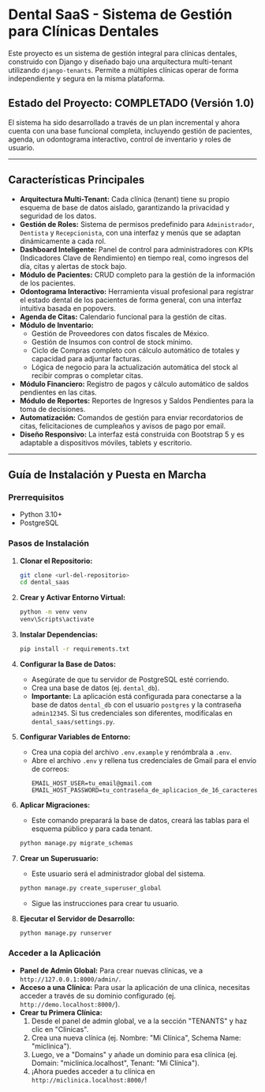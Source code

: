 # Dental SaaS - Sistema de Gestión para Clínicas Dentales

Este proyecto es un sistema de gestión integral para clínicas dentales, construido con Django y diseñado bajo una arquitectura multi-tenant utilizando `django-tenants`. Permite a múltiples clínicas operar de forma independiente y segura en la misma plataforma.

## Estado del Proyecto: COMPLETADO (Versión 1.0)

El sistema ha sido desarrollado a través de un plan incremental y ahora cuenta con una base funcional completa, incluyendo gestión de pacientes, agenda, un odontograma interactivo, control de inventario y roles de usuario.

---

## Características Principales

- **Arquitectura Multi-Tenant:** Cada clínica (tenant) tiene su propio esquema de base de datos aislado, garantizando la privacidad y seguridad de los datos.
- **Gestión de Roles:** Sistema de permisos predefinido para `Administrador`, `Dentista` y `Recepcionista`, con una interfaz y menús que se adaptan dinámicamente a cada rol.
- **Dashboard Inteligente:** Panel de control para administradores con KPIs (Indicadores Clave de Rendimiento) en tiempo real, como ingresos del día, citas y alertas de stock bajo.
- **Módulo de Pacientes:** CRUD completo para la gestión de la información de los pacientes.
- **Odontograma Interactivo:** Herramienta visual profesional para registrar el estado dental de los pacientes de forma general, con una interfaz intuitiva basada en popovers.
- **Agenda de Citas:** Calendario funcional para la gestión de citas.
- **Módulo de Inventario:**
    - Gestión de Proveedores con datos fiscales de México.
    - Gestión de Insumos con control de stock mínimo.
    - Ciclo de Compras completo con cálculo automático de totales y capacidad para adjuntar facturas.
    - Lógica de negocio para la actualización automática del stock al recibir compras o completar citas.
- **Módulo Financiero:** Registro de pagos y cálculo automático de saldos pendientes en las citas.
- **Módulo de Reportes:** Reportes de Ingresos y Saldos Pendientes para la toma de decisiones.
- **Automatización:** Comandos de gestión para enviar recordatorios de citas, felicitaciones de cumpleaños y avisos de pago por email.
- **Diseño Responsivo:** La interfaz está construida con Bootstrap 5 y es adaptable a dispositivos móviles, tablets y escritorio.

---

## Guía de Instalación y Puesta en Marcha

### Prerrequisitos
- Python 3.10+
- PostgreSQL

### Pasos de Instalación

1.  **Clonar el Repositorio:**
    ```bash
    git clone <url-del-repositorio>
    cd dental_saas
    ```

2.  **Crear y Activar Entorno Virtual:**
    ```bash
    python -m venv venv
    venv\Scripts\activate
    ```

3.  **Instalar Dependencias:**
    ```bash
    pip install -r requirements.txt
    ```

4.  **Configurar la Base de Datos:**
    - Asegúrate de que tu servidor de PostgreSQL esté corriendo.
    - Crea una base de datos (ej. `dental_db`).
    - **Importante:** La aplicación está configurada para conectarse a la base de datos `dental_db` con el usuario `postgres` y la contraseña `admin12345`. Si tus credenciales son diferentes, modifícalas en `dental_saas/settings.py`.

5.  **Configurar Variables de Entorno:**
    - Crea una copia del archivo `.env.example` y renómbrala a `.env`.
    - Abre el archivo `.env` y rellena tus credenciales de Gmail para el envío de correos:
      ```
      EMAIL_HOST_USER=tu_email@gmail.com
      EMAIL_HOST_PASSWORD=tu_contraseña_de_aplicacion_de_16_caracteres
      ```

6.  **Aplicar Migraciones:**
    - Este comando preparará la base de datos, creará las tablas para el esquema público y para cada tenant.
    ```bash
    python manage.py migrate_schemas
    ```

7.  **Crear un Superusuario:**
    - Este usuario será el administrador global del sistema.
    ```bash
    python manage.py create_superuser_global
    ```
    - Sigue las instrucciones para crear tu usuario.

8.  **Ejecutar el Servidor de Desarrollo:**
    ```bash
    python manage.py runserver
    ```

### Acceder a la Aplicación

-   **Panel de Admin Global:** Para crear nuevas clínicas, ve a `http://127.0.0.1:8000/admin/`.
-   **Acceso a una Clínica:** Para usar la aplicación de una clínica, necesitas acceder a través de su dominio configurado (ej. `http://demo.localhost:8000/`).
-   **Crear tu Primera Clínica:**
    1.  Desde el panel de admin global, ve a la sección "TENANTS" y haz clic en "Clinicas".
    2.  Crea una nueva clínica (ej. Nombre: "Mi Clínica", Schema Name: "miclinica").
    3.  Luego, ve a "Domains" y añade un dominio para esa clínica (ej. Domain: "miclinica.localhost", Tenant: "Mi Clínica").
    4.  ¡Ahora puedes acceder a tu clínica en `http://miclinica.localhost:8000/`!
